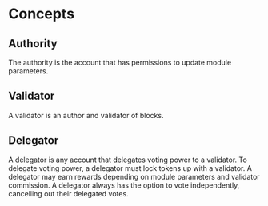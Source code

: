 # Concepts

## Authority

The authority is the account that has permissions to update module parameters.

## Validator

A validator is an author and validator of blocks.

## Delegator

A delegator is any account that delegates voting power to a validator. To delegate voting power, a delegator must lock tokens up with a validator. A delegator may earn rewards depending on module parameters and validator commission. A delegator always has the option to vote independently, cancelling out their delegated votes.

